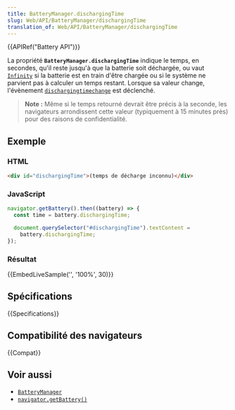 ```yaml
---
title: BatteryManager.dischargingTime
slug: Web/API/BatteryManager/dischargingTime
translation_of: Web/API/BatteryManager/dischargingTime
---
```


{{APIRef("Battery API")}}

La propriété **`BatteryManager.dischargingTime`** indique le temps, en secondes, qu'il reste jusqu'à que la batterie soit déchargée, ou vaut [`Infinity`](/fr/docs/JavaScript/Reference/Global_Objects/Infinity) si la batterie est en train d'être chargée ou si le système ne parvient pas à calculer un temps restant. Lorsque sa valeur change, l'évènement [`dischargingtimechange`](/fr/docs/Web/API/BatteryManager/dischargingtimechange_event) est déclenché.

> **Note :** Même si le temps retourné devrait être précis à la seconde, les navigateurs arrondissent cette valeur (typiquement à 15 minutes près) pour des raisons de confidentialité.

## Exemple

### HTML

```html
<div id="dischargingTime">(temps de décharge inconnu)</div>
```

### JavaScript

```js
navigator.getBattery().then((battery) => {
  const time = battery.dischargingTime;

  document.querySelector("#dischargingTime").textContent =
    battery.dischargingTime;
});
```

### Résultat

{{EmbedLiveSample('', '100%', 30)}}

## Spécifications

{{Specifications}}

## Compatibilité des navigateurs

{{Compat}}

## Voir aussi

- [`BatteryManager`](/fr/docs/Web/API/BatteryManager)
- [`navigator.getBattery()`](/fr/docs/Web/API/Navigator/getBattery)
